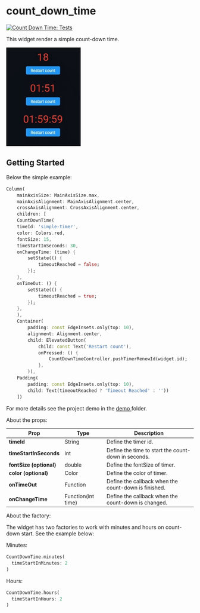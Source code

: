 # count_down_time

[![Count Down Time: Tests](https://github.com/emirdeliz/count_down_time/actions/workflows/main.yml/badge.svg)](https://github.com/emirdeliz/count_down_time/actions/workflows/main.yml)

This widget render a simple count-down time.

<img src="https://raw.githubusercontent.com/emirdeliz/count_down_time/master/assets/example.gif" width="200" height="auto" alt="Menu float - example"/>

## Getting Started
Below the simple example:

```dart
Column(
	mainAxisSize: MainAxisSize.max,
	mainAxisAlignment: MainAxisAlignment.center,
	crossAxisAlignment: CrossAxisAlignment.center,
	children: [
	CountDownTime(
	timeId: 'simple-timer',
	color: Colors.red,
	fontSize: 15,
	timeStartInSeconds: 30,
	onChangeTime: (time) {
		setState(() {
			timeoutReached = false;
		});
	},
	onTimeOut: () {
		setState(() {
			timeoutReached = true;
		});
	},
	),
	Container(
		padding: const EdgeInsets.only(top: 10),
		alignment: Alignment.center,
		child: ElevatedButton(
			child: const Text('Restart count'),
			onPressed: () {
				CountDownTimeController.pushTimerRenewId(widget.id);
			},
		)),
	Padding(
		padding: const EdgeInsets.only(top: 10),
		child: Text(timeoutReached ? 'Timeout Reached' : ''))
	])
```
For more details see the project demo in the [demo
](https://github.com/emirdeliz/count_down_time/tree/master/count_down_time_demo)folder.

About the props:

| **Prop**  | **Type** | **Description** |
|-----------|----------|---------------------------------------------------------------------|
| **timeId** | String | Define the timer id. |
| **timeStartInSeconds** | int | Define the time to start the count-down in seconds. |
| **fontSize (optional)** | double | Define the fontSize of timer. |
| **color (optional)** | Color | Define the color of timer. |
| **onTimeOut** | Function | Define the callback when the count-down is finished. |
| **onChangeTime** | Function(int time) | Define the callback when the count-down is changed. |

About the factory:

The widget has two factories to work with minutes and hours on count-down start. See the example below:

Minutes:
```dart
CountDownTime.minutes(
  timeStartInMinutes: 2
)
```

Hours:
```dart
CountDownTime.hours(
  timeStartInHours: 2
)
```
